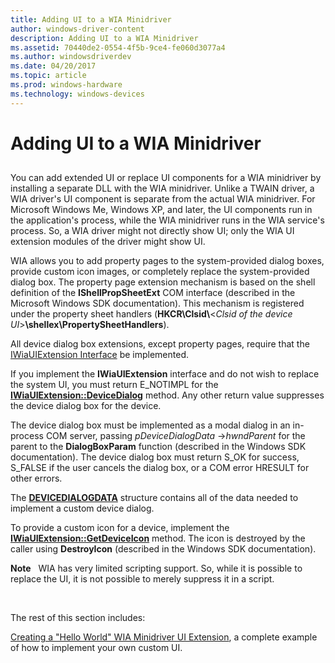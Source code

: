 ```yaml
---
title: Adding UI to a WIA Minidriver
author: windows-driver-content
description: Adding UI to a WIA Minidriver
ms.assetid: 70440de2-0554-4f5b-9ce4-fe060d3077a4
ms.author: windowsdriverdev
ms.date: 04/20/2017
ms.topic: article
ms.prod: windows-hardware
ms.technology: windows-devices
---
```


# Adding UI to a WIA Minidriver


## <a href="" id="ddk-adding-ui-to-a-wia-minidriver-si"></a>


You can add extended UI or replace UI components for a WIA minidriver by installing a separate DLL with the WIA minidriver. Unlike a TWAIN driver, a WIA driver's UI component is separate from the actual WIA minidriver. For Microsoft Windows Me, Windows XP, and later, the UI components run in the application's process, while the WIA minidriver runs in the WIA service's process. So, a WIA driver might not directly show UI; only the WIA UI extension modules of the driver might show UI.

WIA allows you to add property pages to the system-provided dialog boxes, provide custom icon images, or completely replace the system-provided dialog box. The property page extension mechanism is based on the shell definition of the **IShellPropSheetExt** COM interface (described in the Microsoft Windows SDK documentation). This mechanism is registered under the property sheet handlers (**HKCR\\Clsid\\**&lt;*Clsid of the device UI*&gt;**\\shellex\\PropertySheetHandlers**).

All device dialog box extensions, except property pages, require that the [IWiaUIExtension Interface](https://msdn.microsoft.com/library/windows/hardware/ff545078) be implemented.

If you implement the **IWiaUIExtension** interface and do not wish to replace the system UI, you must return E\_NOTIMPL for the [**IWiaUIExtension::DeviceDialog**](https://msdn.microsoft.com/library/windows/hardware/ff545069) method. Any other return value suppresses the device dialog box for the device.

The device dialog box must be implemented as a modal dialog in an in-process COM server, passing *pDeviceDialogData* -&gt;*hwndParent* for the parent to the **DialogBoxParam** function (described in the Windows SDK documentation). The device dialog box must return S\_OK for success, S\_FALSE if the user cancels the dialog box, or a COM error HRESULT for other errors.

The [**DEVICEDIALOGDATA**](https://msdn.microsoft.com/library/windows/hardware/ff540560) structure contains all of the data needed to implement a custom device dialog.

To provide a custom icon for a device, implement the [**IWiaUIExtension::GetDeviceIcon**](https://msdn.microsoft.com/library/windows/hardware/ff545075) method. The icon is destroyed by the caller using **DestroyIcon** (described in the Windows SDK documentation).

**Note**   WIA has very limited scripting support. So, while it is possible to replace the UI, it is not possible to merely suppress it in a script.

 

The rest of this section includes:

[Creating a "Hello World" WIA Minidriver UI Extension](creating-a--hello-world--wia-minidriver-ui-extension.md), a complete example of how to implement your own custom UI.

 

 




